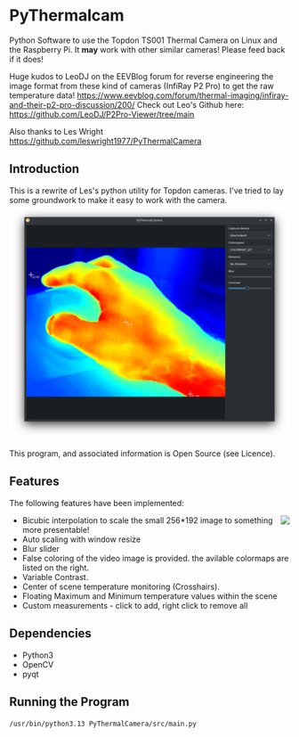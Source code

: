 # PyThermalcam
Python Software to use the Topdon TS001 Thermal Camera on Linux and the Raspberry Pi. It **may** work with other similar cameras! Please feed back if it does!

Huge kudos to LeoDJ on the EEVBlog forum for reverse engineering the image format from these kind of cameras (InfiRay P2 Pro) to get the raw temperature data!
https://www.eevblog.com/forum/thermal-imaging/infiray-and-their-p2-pro-discussion/200/
Check out Leo's Github here: https://github.com/LeoDJ/P2Pro-Viewer/tree/main

Also thanks to Les Wright https://github.com/leswright1977/PyThermalCamera


## Introduction

This is a rewrite of Les's python utility for Topdon cameras. I've tried to lay some groundwork to make it easy to work with the camera.
![Screenshot](media/hand.png)

This program, and associated information is Open Source (see Licence). 

## Features
The following features have been implemented:

<img align="right" src="media/colormaps.png">

- Bicubic interpolation to scale the small 256*192 image to something more presentable!
- Auto scaling with window resize
- Blur slider
- False coloring of the video image is provided. the avilable colormaps are listed on the right.
- Variable Contrast.
- Center of scene temperature monitoring (Crosshairs).
- Floating Maximum and Minimum temperature values within the scene
- Custom measurements - click to add, right click to remove all

## Dependencies

- Python3
- OpenCV
- pyqt

## Running the Program

```
/usr/bin/python3.13 PyThermalCamera/src/main.py
```
